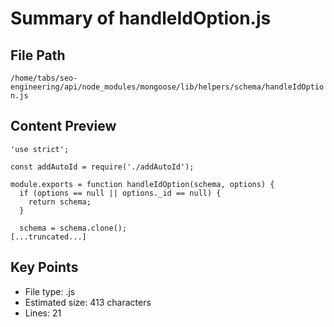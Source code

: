 # Summary of handleIdOption.js
  
## File Path
`/home/tabs/seo-engineering/api/node_modules/mongoose/lib/helpers/schema/handleIdOption.js`

## Content Preview
```
'use strict';

const addAutoId = require('./addAutoId');

module.exports = function handleIdOption(schema, options) {
  if (options == null || options._id == null) {
    return schema;
  }

  schema = schema.clone();
[...truncated...]
```

## Key Points
- File type: .js
- Estimated size: 413 characters
- Lines: 21
